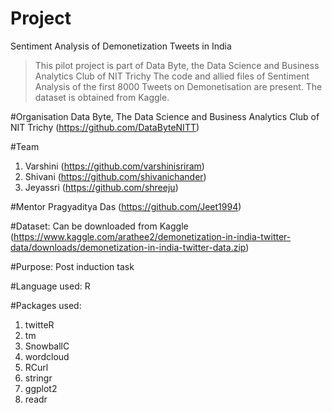 # Project
Sentiment Analysis of Demonetization Tweets in India

>This pilot project is part of Data Byte, the Data Science and Business Analytics Club of NIT Trichy
>The code and allied files of Sentiment Analysis of the first 8000 Tweets on Demonetisation are present.
>The dataset is obtained from Kaggle.

#Organisation
Data Byte, The Data Science and Business Analytics Club of NIT Trichy (https://github.com/DataByteNITT)

#Team
1. Varshini (https://github.com/varshinisriram)
2. Shivani  (https://github.com/shivanichander)
3. Jeyassri (https://github.com/shreeju)

#Mentor
Pragyaditya Das (https://github.com/Jeet1994)

#Dataset: Can be downloaded from Kaggle
(https://www.kaggle.com/arathee2/demonetization-in-india-twitter-data/downloads/demonetization-in-india-twitter-data.zip)

#Purpose: Post induction task 

#Language used: R

#Packages used:
1. twitteR
2. tm
3. SnowballC
4. wordcloud
5. RCurl
6. stringr
7. ggplot2
8. readr

